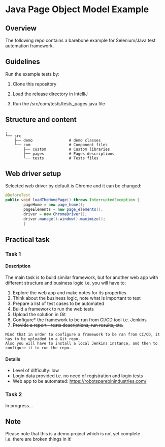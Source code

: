 # Java Page Object Model Example

## Overview
The following repo contains a barebone example for Selenium/Java test automation framework.

## Guidelines
Run the example tests by:

1. Clone this repository

2. Load the release directory in IntelliJ

3. Run the /src/com/tests/tests_pages.java file

## Structure and content
```
.
└── src
    ├── demo                # demo classes
    └── com                 # Component files
        ├── custom          # Custom libraries
        ├── pages           # Pages descriptions
        └── tests           # Tests files
```
     

## Web driver setup
Selected web driver by default is Chrome and it can be changed:

```java
@BeforeTest
public void loadTheHomePage() throws InterruptedException {
        pageHome = new page_home();
        pageElements = new page_elements();
        driver = new ChromeDriver();
        driver.manage().window().maximize();
        }
```


## Practical task

### Task 1

#### Description
The main task is to build similar framework, but for another web app with different structure and business logic i.e. you will have to:

1. Explore the web app and make notes for its properties
2. Think about the business logic, note what is important to test
3. Prepare a list of test cases to be automated
4. Build a framework to run the web tests
5. Upload the solution in Git
6. ~~Configure* the framework to be run from CI/CD tool i.e. Jenkins~~
7. ~~Provide a report - tests descriptions, run results, etc.~~

```
Mind that in order to configure a framework to be ran from CI/CD, it has to be uploaded in a Git repo.
Also you will have to install a local Jenkins instance, and then to configure it to run the repo.
```

#### Details
- Level of difficulty: low
- Login data provided i.e. no need of registration and login tests
- Web app to be automated: https://robotsparebinindustries.com/

### Task 2

In progress...

## Note
Please note that this is a demo project which is not yet complete <br> i.e. there are broken things in it!
